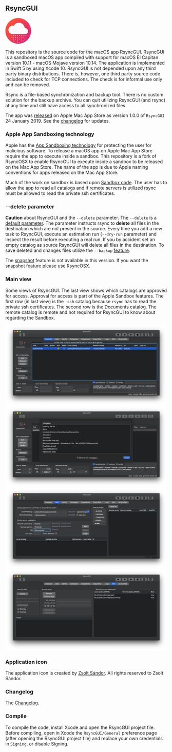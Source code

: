 ## RsyncGUI

![](icon/rsyncosx.png)

This repository is the source code for the macOS app RsyncGUI. RsyncGUI is a sandboxed macOS app compiled with support for macOS El Capitan version 10.11 - macOS Mojave version 10.14. The application is implemented in Swift 5 by using Xcode 10. RsyncGUI is not depended upon any third party binary distributions. There is, however, one third party source code included to check for TCP connections. The check is for informal use only and can be removed.

Rsync is a file-based synchronization and backup tool. There is no custom solution for the backup archive. You can quit utilizing RsyncGUI (and rsync) at any time and still have access to all synchronized files.

The app was [released](https://itunes.apple.com/us/app/rsyncgui/id1449707783?l=nb&ls=1&mt=12) on Apple Mac App Store as version 1.0.0 of `RsyncGUI` 24 January 2019. See the [changelog](https://rsyncosx.github.io/RsyncGUIChangelog) for updates.

### Apple App Sandboxing technology

Apple has the [App Sandboxing technology](https://developer.apple.com/app-sandboxing/) for protecting the user for malicious software. To release a macOS app on Apple Mac App Store require the app to execute inside a sandbox. This repository is a fork of RsyncOSX to enable RsyncGUI to execute inside a sandbox to be released on the Mac App Store. The name of the app is due to Apple naming conventions for apps released on the Mac App Store.

Much of the work on sandbox is based upon [Sandbox code](https://github.com/regexident/Sandbox). The user has to allow the app to read all catalogs and if remote servers is utilized rsync must be allowed to read the private ssh certificates.

### --delete parameter

**Caution** about RsyncGUI and the `--delete` parameter. The `--delete` is a [default parameter](https://rsyncosx.github.io/RsyncParameters). The parameter instructs rsync to **delete** all files in the destination which are not present in the source. Every time you add a new task to RsyncGUI, execute an estimation run (`--dry-run` parameter) and inspect the result before executing a real run. If you by accident set an empty catalog as source RsyncGUI will delete all files in the destination. To save deleted and changes files utilize the `--backup` [feature](https://rsyncosx.github.io/Parameters).

The [snapshot](https://rsyncosx.github.io/Snapshots) feature is not available in this version. If you want the snapshot feature please use RsyncOSX.

### Main view

Some views of RsyncGUI. The last view shows which catalogs are approved for access. Approval for access is part of the Apple Sandbox features. The first row (in last view) is the `.ssh` catalog because `rsync` has to read the private ssh certificates. The second row is the Documents catalog. The remote catalog is remote and not required for RsyncGUI to know about regarding the Sandbox.

![](images/main1.png)
![](images/main2.png)
![](images/main3.png)
![](images/main4.png)

### Application icon

The application icon is created by [Zsolt Sándor](https://github.com/graphis). All rights reserved to Zsolt Sándor.

### Changelog

The [Changelog](https://rsyncosx.github.io/RsyncGUIChangelog).

### Compile

To compile the code, install Xcode and open the RsyncGUI project file. Before compiling, open in Xcode the `RsyncGUI/General` preference page (after opening the RsyncGUI project file) and replace your own credentials in `Signing`, or disable Signing.
